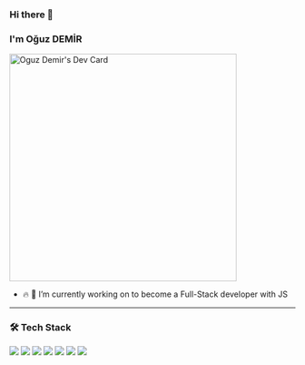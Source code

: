 

<!--
**mechanicworld/mechanicworld** is a ✨ _special_ ✨ repository because its `README.md` (this file) appears on your GitHub profile.

Here are some ideas to get you started:



- 👯 I’m looking to collaborate on ...
- 🤔 I’m looking for help with ...
- 💬 Ask me about ...
- 📫 How to reach me: ...
- 😄 Pronouns: ...
- ⚡ Fun fact: ...
-->

### Hi there 👋
### I'm Oğuz DEMİR

<a href="https://app.daily.dev/mechanicworld"><img src="https://api.daily.dev/devcards/492e7f5190524ee7b1bd07290b0c0040.png?r=38t" width="400" alt="Oguz Demir's Dev Card"/></a>


- :fire:  🔭 I’m currently working on to become a Full-Stack developer with JS


---

### 🛠  Tech Stack


<img src="https://img.shields.io/badge/-Javascript-f0da50"></img>
<img src="https://img.shields.io/badge/-React-7ddfff"></img>
<img src="https://img.shields.io/badge/-Vue-40b682"></img>
<img src="https://img.shields.io/badge/-Node.js-green"></img>
<img src="https://img.shields.io/badge/-MongoDB-brightgreen"></img>
<img src="https://img.shields.io/badge/-.Net%20-%234D3CA6"></img>
<img src="https://img.shields.io/badge/-Python-blue"></img>



